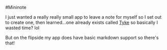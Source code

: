 #Mininote

I just wanted a really really small app to leave a note for myself so I set out to create one, then learned...one already exists called [Tyke](http://tyke.app) so basically I wasted time? lol

But on the flipside my app does have basic markdown support so there's that!